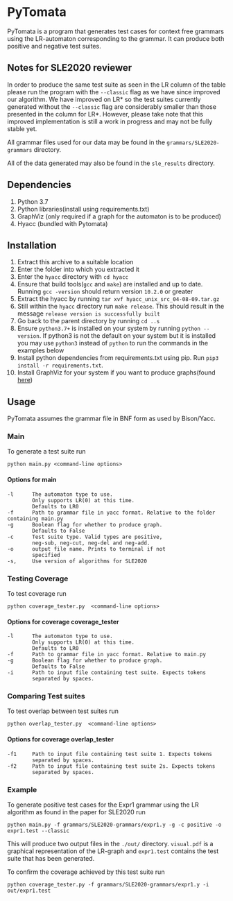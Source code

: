 # PyTomata
PyTomata is a program that generates test cases for context free grammars
using the LR-automaton corresponding to the grammar. It can produce both
positive and negative test suites.
## Notes for SLE2020 reviewer
In order to produce the same test suite as seen in the LR column of the table please run the program with
the `--classic` flag as we have since improved our algorithm. We have improved on LR* so the test suites 
currently generated without the `--classic` flag are considerably smaller than those presented in the column
for LR*. However, please take note that this improved implementation is still a work in progress and may not
be fully stable yet.

All grammar files used for our data may be found in the `grammars/SLE2020-grammars` directory.

All of the data generated may also be found in the `sle_results` directory.
## Dependencies
1. Python 3.7
2. Python libraries(install using requirements.txt)
3. GraphViz (only required if a graph for the automaton is to be produced)
4. Hyacc (bundled with Pytomata)

## Installation
1. Extract this archive to a suitable location
2. Enter the folder into which you extracted it
3. Enter the `hyacc` directory with `cd hyacc`
4. Ensure that build tools(`gcc` and `make`) are installed and up to date. Running
`gcc -version` should return version `10.2.0` or greater
5. Extract the hyacc by running `tar xvf hyacc_unix_src_04-08-09.tar.gz`
6. Still within the `hyacc` directory run `make release`. This should result in the message
`release version is successfully built`
7. Go back to the parent directory by running `cd ..s` 
8. Ensure `python3.7+` is installed on your system by running `python --version`. If python3 is not
the default on your system but it is installed you may use `python3` instead of `python` to run the commands
in the examples below
4. Install python dependencies from requirements.txt using pip. Run `pip3 install -r requirements.txt`. 
5. Install GraphViz for your system if you want to produce graphs(found [here](https://graphviz.org/))

## Usage
PyTomata assumes the grammar file in BNF form as used by Bison/Yacc.
### Main
To generate a test suite run
```
python main.py <command-line options>
```
#### Options for main
```
-l      The automaton type to use.
        Only supports LR(0) at this time.
        Defaults to LR0
-f      Path to grammar file in yacc format. Relative to the folder containing main.py
-g      Boolean flag for whether to produce graph.
        Defaults to False
-c      Test suite type. Valid types are positive,
        neg-sub, neg-cut, neg-del and neg-add.
-o      output file name. Prints to terminal if not
        specified
-s,     Use version of algorithms for SLE2020
```
### Testing Coverage
To test coverage run
```
python coverage_tester.py  <command-line options>
```
#### Options for coverage coverage_tester
```
-l      The automaton type to use.
        Only supports LR(0) at this time.
        Defaults to LR0
-f      Path to grammar file in yacc format. Relative to main.py
-g      Boolean flag for whether to produce graph.
        Defaults to False
-i      Path to input file containing test suite. Expects tokens
        separated by spaces.
```
### Comparing Test suites
To test overlap between test suites run
```
python overlap_tester.py  <command-line options>
```
#### Options for coverage overlap_tester
```
-f1     Path to input file containing test suite 1. Expects tokens
        separated by spaces.
-f2     Path to input file containing test suite 2s. Expects tokens
        separated by spaces.
```

### Example
To generate positive test cases for the Expr1 grammar using the LR 
algorithm as found in the paper for SLE2020 run
```
python main.py -f grammars/SLE2020-grammars/expr1.y -g -c positive -o expr1.test --classic
```
This will produce two output files in the `./out/` directory. `visual.pdf` is a graphical representation
of the LR-graph and `expr1.test` contains the test suite that has been generated.

To confirm the coverage achieved by this test suite run
```
python coverage_tester.py -f grammars/SLE2020-grammars/expr1.y -i out/expr1.test
``` 